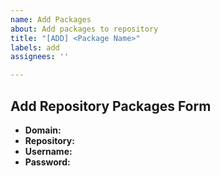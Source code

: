 ```yaml
---
name: Add Packages
about: Add packages to repository
title: "[ADD] <Package Name>"
labels: add
assignees: ''

---
```


## Add Repository Packages Form

- **Domain:** 
- **Repository:** <!--- Required -->
- **Username:** 
- **Password:** 
